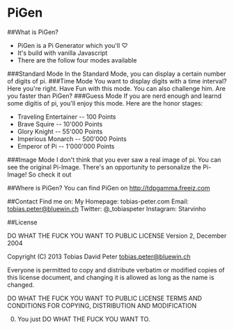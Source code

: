 PiGen
=====
##What is PiGen?
- PiGen is a Pi Generator which you'll ♡
- It's build with vanilla Javascript
- There are the follow four modes available

###Standard Mode
In the Standard Mode, you can display a certain number of digits of pi.
###Time Mode
You want to display digits with a time interval? Here you're right. Have Fun with this mode. You can also challenge him. Are you faster than PiGen?
###Guess Mode
If you are nerd enough and learnd some digitis of pi, you'll enjoy this mode. Here are the honor stages:
- Traveling Entertainer   --  100 Points
- Brave Squire                --  10'000 Points 
- Glory Knight                 --  55'000 Points
- Imperious Monarch      --  500'000 Points
- Emperor of Pi               -- 1'000'000 Points

###Image Mode
I don't think that you ever saw a real image of pi. You can see the original Pi-Image. There's an opportunity to personalize the Pi-Image! So check it out

##Where is PiGen?
You can find PiGen on http://tdpgamma.freeiz.com

##Contact
Find me on:
My Homepage: tobias-peter.com
Email: tobias.peter@bluewin.ch
Twitter: @_tobiaspeter
Instagram: Starvinho

##License

DO WHAT THE FUCK YOU WANT TO PUBLIC LICENSE 
Version 2, December 2004 

Copyright (C) 2013 Tobias David Peter <tobias.peter@bluewin.ch> 

Everyone is permitted to copy and distribute verbatim or modified 
copies of this license document, and changing it is allowed as long 
as the name is changed. 

DO WHAT THE FUCK YOU WANT TO PUBLIC LICENSE 
TERMS AND CONDITIONS FOR COPYING, DISTRIBUTION AND MODIFICATION 

0. You just DO WHAT THE FUCK YOU WANT TO.
